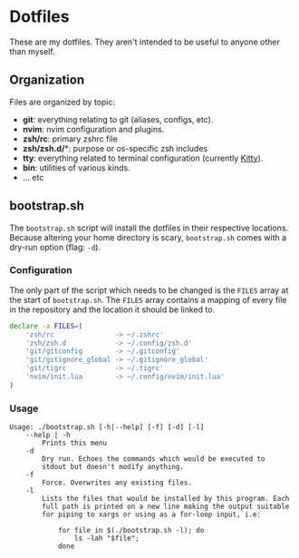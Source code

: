 # Dotfiles

These are my dotfiles. They aren't intended to be useful to anyone other than
myself.

## Organization

Files are organized by topic:

- **git**: everything relating to git (aliases, configs, etc).
- **nvim**: nvim configuration and plugins.
- **zsh/rc**: primary zshrc file
- **zsh/zsh.d/***: purpose or os-specific zsh includes
- **tty**: everything related to terminal configuration (currently
  [Kitty](https://sw.kovidgoyal.net/kitty/)).
- **bin**: utilities of various kinds.
- ... etc

## bootstrap.sh

The `bootstrap.sh` script will install the dotfiles in their respective
locations. Because altering your home directory is scary, `bootstrap.sh`
comes with a dry-run option (flag: `-d`).

### Configuration

The only part of the script which needs to be changed is the `FILES` array at
the start of `bootstrap.sh`. The `FILES` array contains a mapping of
every file in the repository and the location it should be linked to.

```sh
declare -a FILES=(
    'zsh/rc               -> ~/.zshrc'
    'zsh/zsh.d            -> ~/.config/zsh.d'
    'git/gitconfig        -> ~/.gitconfig'
    'git/gitignore_global -> ~/.gitignore_global'
    'git/tigrc            -> ~/.tigrc'
    'nvim/init.lua        -> ~/.config/nvim/init.lua'
)
```

### Usage

```
Usage: ./bootstrap.sh [-h|--help] [-f] [-d] [-l]
    --help | -h
        Prints this menu
    -d
        Dry run. Echoes the commands which would be executed to
        stdout but doesn't modify anything.
    -f
        Force. Overwrites any existing files.
    -l
        Lists the files that would be installed by this program. Each
        full path is printed on a new line making the output suitable
        for piping to xargs or using as a for-loop input, i.e:

            for file in $(./bootstrap.sh -l); do
                ls -lah "$file";
            done
```

